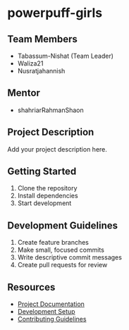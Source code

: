 # powerpuff-girls

## Team Members
- Tabassum-Nishat (Team Leader)
- Waliza21
- Nusratjahannish

## Mentor
- shahriarRahmanShaon

## Project Description
Add your project description here.

## Getting Started
1. Clone the repository
2. Install dependencies
3. Start development

## Development Guidelines
1. Create feature branches
2. Make small, focused commits
3. Write descriptive commit messages
4. Create pull requests for review

## Resources
- [Project Documentation](docs/)
- [Development Setup](docs/setup.md)
- [Contributing Guidelines](CONTRIBUTING.md)
